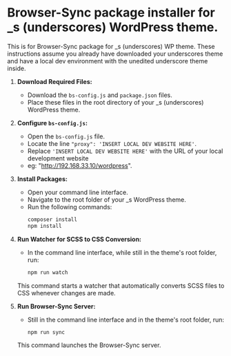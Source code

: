 
# Browser-Sync package installer for _s (underscores) WordPress theme.

This is for Browser-Sync package for _s (underscores) WP theme. These instructions assume you already have downloaded your underscores theme and have a local dev environment with the unedited underscore theme inside.

1. **Download Required Files:**
   - Download the `bs-config.js` and `package.json` files.
   - Place these files in the root directory of your _s (underscores) WordPress theme.

2. **Configure `bs-config.js`:**
   - Open the `bs-config.js` file.
   - Locate the line `"proxy": 'INSERT LOCAL DEV WEBSITE HERE'`.
   - Replace `'INSERT LOCAL DEV WEBSITE HERE'` with the URL of your local development website 
   - eg: "http://192.168.33.10/wordpress".

3. **Install Packages:**
   - Open your command line interface.
   - Navigate to the root folder of your _s WordPress theme.
   - Run the following commands:
     ```bash
     composer install
     npm install
     ```

4. **Run Watcher for SCSS to CSS Conversion:**
   - In the command line interface, while still in the theme's root folder, run:
     ```bash
     npm run watch
     ```
   This command starts a watcher that automatically converts SCSS files to CSS whenever changes are made.

5. **Run Browser-Sync Server:**
   - Still in the command line interface and in the theme's root folder, run:
     ```bash
     npm run sync
     ```
   This command launches the Browser-Sync server.
